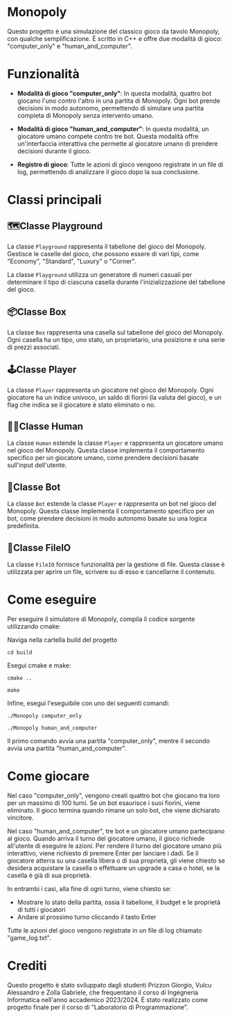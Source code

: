 # Monopoly 

Questo progetto è una simulazione del classico gioco da tavolo Monopoly, con qualche semplificazione. È scritto in C++ e offre due modalità di gioco: "computer_only" e "human_and_computer".

# Funzionalità

- **Modalità di gioco "computer_only"**: In questa modalità, quattro bot giocano l'uno contro l'altro in una partita di Monopoly. Ogni bot prende decisioni in modo autonomo, permettendo di simulare una partita completa di Monopoly senza intervento umano.

- **Modalità di gioco "human_and_computer"**: In questa modalità, un giocatore umano compete contro tre bot. Questa modalità offre un'interfaccia interattiva che permette al giocatore umano di prendere decisioni durante il gioco.

- **Registro di gioco**: Tutte le azioni di gioco vengono registrate in un file di log, permettendo di analizzare il gioco dopo la sua conclusione.

# Classi principali

## 🗺️Classe Playground
La classe `Playground` rappresenta il tabellone del gioco del Monopoly. Gestisce le caselle del gioco, che possono essere di vari tipi, come "Economy", "Standard", "Luxury" o "Corner".

La classe `Playground` utilizza un generatore di numeri casuali per determinare il tipo di ciascuna casella durante l'inizializzazione del tabellone del gioco.

## 📦Classe Box
La classe `Box` rappresenta una casella sul tabellone del gioco del Monopoly. Ogni casella ha un tipo, uno stato, un proprietario, una posizione e una serie di prezzi associati.

## 🕹️Classe Player
La classe `Player` rappresenta un giocatore nel gioco del Monopoly. Ogni giocatore ha un indice univoco, un saldo di fiorini (la valuta del gioco), e un flag che indica se il giocatore è stato eliminato o no.

## 👨🏻Classe Human
La classe `Human` estende la classe `Player` e rappresenta un giocatore umano nel gioco del Monopoly. Questa classe implementa il comportamento specifico per un giocatore umano, come prendere decisioni basate sull'input dell'utente.

## 🤖Classe Bot
La classe `Bot` estende la classe `Player` e rappresenta un bot nel gioco del Monopoly. Questa classe implementa il comportamento specifico per un bot, come prendere decisioni in modo autonomo basate su una logica predefinita.

## 📂Classe FileIO
La classe `FileIO` fornisce funzionalità per la gestione di file. Questa classe è utilizzata per aprire un file, scrivere su di esso e cancellarne il contenuto.

# Come eseguire
Per eseguire il simulatore di Monopoly, compila il codice sorgente utilizzando cmake: 

Naviga nella cartella build del progetto
```
cd build
```

Esegui cmake e make:

```
cmake ..
```

```
make
```

Infine, esegui l'eseguibile con uno dei seguenti comandi:

```
./Monopoly computer_only
```

```
./Monopoly human_and_computer
```

Il primo comando avvia una partita "computer_only", mentre il secondo avvia una partita "human_and_computer".

# Come giocare
Nel caso "computer_only", vengono creati quattro bot che giocano tra loro per un massimo di 100 turni. Se un bot esaurisce i suoi fiorini, viene eliminato. Il gioco termina quando rimane un solo bot, che viene dichiarato vincitore.

Nel caso "human_and_computer", tre bot e un giocatore umano partecipano al gioco. Quando arriva il turno del giocatore umano, il gioco richiede all'utente di eseguire le azioni. Per rendere il turno del giocatore umano più interattivo, viene richiesto di premere Enter per lanciare i dadi. Se il giocatore atterra su una casella libera o di sua proprietà, gli viene chiesto se desidera acquistare la casella o effettuare un upgrade a casa o hotel, se la casella è già di sua proprietà.

In entrambi i casi, alla fine di ogni turno, viene chiesto se:
- Mostrare lo stato della partita, ossia il tabellone, il budget e le proprietà di tutti i giocatori
- Andare al prossimo turno cliccando il tasto Enter

Tutte le azioni del gioco vengono registrate in un file di log chiamato "game_log.txt".

# Crediti
Questo progetto è stato sviluppato dagli studenti Prizzon Giorgio, Vulcu Alessandro e Zolla Gabriele, che frequentano il corso di Ingegneria Informatica nell'anno accademico 2023/2024. È stato realizzato come progetto finale per il corso di "Laboratorio di Programmazione".